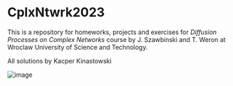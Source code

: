 # CplxNtwrk2023

This is a repository for homeworks, projects and exercises for *Diffusion Processes on Complex Networks* course by J. Szawbinski and T. Weron at Wroclaw University of Science and Technology. 

All solutions by Kacper Kinastowski

![image](https://github.com/kkinastowski66/CplxNtwrk2023/assets/101144906/e81c7b87-4759-4ea2-be27-075579a1819f)

